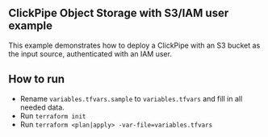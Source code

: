 ## ClickPipe Object Storage with S3/IAM user example

This example demonstrates how to deploy a ClickPipe with an S3 bucket as the input source,
authenticated with an IAM user.

## How to run

- Rename `variables.tfvars.sample` to `variables.tfvars` and fill in all needed data.
- Run `terraform init`
- Run `terraform <plan|apply> -var-file=variables.tfvars`

